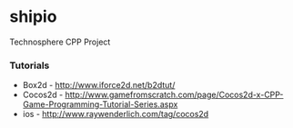 # shipio
Technosphere CPP Project

### Tutorials
* Box2d - http://www.iforce2d.net/b2dtut/
* Cocos2d - http://www.gamefromscratch.com/page/Cocos2d-x-CPP-Game-Programming-Tutorial-Series.aspx
* ios - http://www.raywenderlich.com/tag/cocos2d
